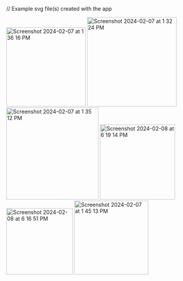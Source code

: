 // Example svg file(s) created with the app

<img width="210" alt="Screenshot 2024-02-07 at 1 36 16 PM" src="https://github.com/melmealey/Logo/assets/147653410/ff39873c-725b-42a3-a215-63e09029f495">

<img width="237" alt="Screenshot 2024-02-07 at 1 32 24 PM" src="https://github.com/melmealey/Logo/assets/147653410/cc407801-f1ad-4b26-8b6c-388e196d93bc">

<img width="244" alt="Screenshot 2024-02-07 at 1 35 12 PM" src="https://github.com/melmealey/Logo/assets/147653410/b7684aff-2fcd-42a2-aaf0-6eef8b635c1b">

<img width="199" alt="Screenshot 2024-02-08 at 6 19 14 PM" src="https://github.com/melmealey/Logo/assets/147653410/a1430996-5a94-4e15-b827-1062b229950a">

<img width="176" alt="Screenshot 2024-02-08 at 6 16 51 PM" src="https://github.com/melmealey/Logo/assets/147653410/a13966ea-bfcd-442a-95d6-1f2b5ffdafec">

<img width="196" alt="Screenshot 2024-02-07 at 1 45 13 PM" src="https://github.com/melmealey/Logo/assets/147653410/63317bad-7ebb-4819-a98a-08c35e0ed8fc">